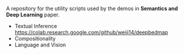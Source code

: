 A repository for the utility scripts used by the demos in **Semantics and Deep Learning** paper.  

* Textual Inference https://colab.research.google.com/github/weiji14/deepbedmap
* Compositionality
* Language and Vision
  
